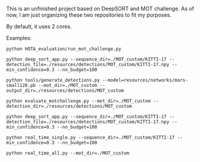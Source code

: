 This is an unfinished project based on DeepSORT and MOT challenge. As of now, I am just organizing these two repositories to fit my purposes.

By default, it uses 2 cores.

Examples:
```
python HOTA_evaluation/run_mot_challenge.py

python deep_sort_app.py --sequence_dir=./MOT_custom/KITTI-17 --detection_file=./resources/detections/MOT_custom/KITTI-17.npy --min_confidence=0.3 --nn_budget=100

python tools/generate_detections.py --model=resources/networks/mars-small128.pb --mot_dir=./MOT_custom --output_dir=./resources/detections/MOT_custom

python evaluate_motchallenge.py --mot_dir=./MOT_custom --detection_dir=./resources/detections/MOT_custom

python deep_sort_app.py --sequence_dir=./MOT_custom/KITTI-17 --detection_file=./resources/detections/MOT_custom/KITTI-17.npy --min_confidence=0.3 --nn_budget=100

python real_time_single.py --sequence_dir=./MOT_custom/KITTI-17 --min_confidence=0.3 --nn_budget=100

python real_time_all.py --mot_dir=./MOT_custom
```